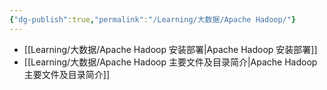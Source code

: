 ```yaml
---
{"dg-publish":true,"permalink":"/Learning/大数据/Apache Hadoop/"}
---
```



-  [[Learning/大数据/Apache Hadoop 安装部署\|Apache Hadoop 安装部署]]
-  [[Learning/大数据/Apache Hadoop 主要文件及目录简介\|Apache Hadoop 主要文件及目录简介]]
